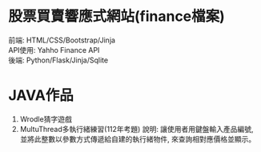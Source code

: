 # 股票買賣響應式網站(finance檔案)
前端: HTML/CSS/Bootstrap/Jinja  
API使用: Yahho Finance API  
後端: Python/Flask/Jinja/Sqlite

# JAVA作品
1. Wrodle猜字遊戲  
2. MultuThread多執行緒練習(112年考題)
   說明: 讓使用者用鍵盤輸入產品編號, 並將此整數以參數方式傳遞給自建的執行緒物件, 來查詢相對應價格並顯示。
